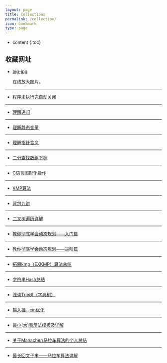 ```yaml
---
layout: page
title: Collections
permalink: /collection/
icon: bookmark
type: page
---
```


* content
{:toc}

## 收藏网址

* [big-jpg](https://bigjpg.com/)

    在线放大图片。

---

* [程序未执行完自动关闭](https://zhidao.baidu.com/question/163808707.html)

---

* [理解递归](https://www.cnblogs.com/mlgjb/p/8361680.html)

---

* [理解静态变量](https://blog.csdn.net/chuzhen8280/article/details/100776685)

---

* [理解指针含义](https://blog.csdn.net/u013252047/article/details/86537155)

---

* [二分查找数组下标](https://blog.csdn.net/u012194956/article/details/79103843)

---

* [C语言图形化操作](https://blog.csdn.net/wang_zhao_/article/details/80456979)

---

* [KMP算法](https://blog.csdn.net/f1033774377/article/details/82556438)

---

* [背包九讲](https://blog.csdn.net/yandaoqiusheng/article/details/84782655)

---

* [二叉树遍历详解](https://blog.csdn.net/young2415/article/details/87467118)
---

* [教你彻底学会动态规划——入门篇](https://blog.csdn.net/baidu_28312631/article/details/47418773)
---

* [教你彻底学会动态规划——进阶篇](https://blog.csdn.net/baidu_28312631/article/details/47426445)
---

* [拓展kmp（EXKMP）算法总结](https://blog.csdn.net/dyx404514/article/details/41831947)
---

* [字符串Hash总结](https://www.cnblogs.com/Slager-Z/p/7807011.html)
---

* [浅谈Trie树（字典树）](https://www.cnblogs.com/TheRoadToTheGold/p/6290732.html)
---

* [输入挂--cin优化](https://blog.csdn.net/weixin_44772995/article/details/92839903)
---

* [最小(大)表示法模板及详解](https://blog.csdn.net/li1615882553/article/details/80136776)
---

* [关于Manacher/马拉车算法的个人总结](https://blog.csdn.net/JiangHxin/article/details/102554413)
---

* [最长回文子串——马拉车算法详解](https://blog.csdn.net/HappyRocking/article/details/82622881)